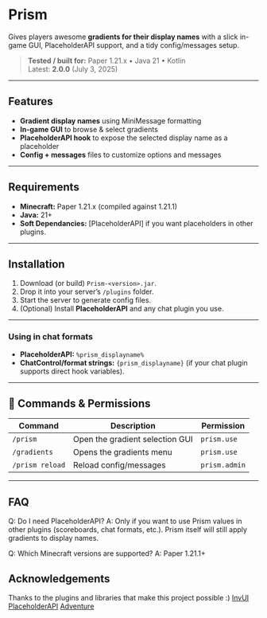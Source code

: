 # Prism

Gives players awesome **gradients for their display names** with a slick in-game GUI, PlaceholderAPI support, and a tidy config/messages setup.

> **Tested / built for:** Paper 1.21.x • Java 21 • Kotlin  
> Latest: **2.0.0** (July 3, 2025)

---

## Features

- **Gradient display names** using MiniMessage formatting
- **In-game GUI** to browse & select gradients
- **PlaceholderAPI hook** to expose the selected display name as a placeholder
- **Config + messages** files to customize options and messages

---

## Requirements

- **Minecraft:** Paper 1.21.x (compiled against 1.21.1)
- **Java:** 21+
- **Soft Dependancies:** [PlaceholderAPI] if you want placeholders in other plugins.
  
---

## Installation

1. Download (or build) `Prism-<version>.jar`.  
2. Drop it into your server’s `/plugins` folder.  
3. Start the server to generate config files.  
4. (Optional) Install **PlaceholderAPI** and any chat plugin you use.

---

### Using in chat formats

- **PlaceholderAPI:** `%prism_displayname%`  
- **ChatControl/format strings:** `{prism_displayname}` (if your chat plugin supports direct hook variables).

---

## 🔧 Commands & Permissions

| Command            | Description                          | Permission        |
|--------------------|--------------------------------------|-------------------|
| `/prism`           | Open the gradient selection GUI      | `prism.use`       |
| `/gradients`       | Opens the gradients menu             | `prism.use`       |
| `/prism reload`    | Reload config/messages               | `prism.admin`     |

---

## FAQ

Q: Do I need PlaceholderAPI?
A: Only if you want to use Prism values in other plugins (scoreboards, chat formats, etc.). Prism itself will still apply gradients to display names. 

Q: Which Minecraft versions are supported?
A: Paper 1.21.1+

## Acknowledgements

Thanks to the plugins and libraries that make this project possible :)
[InvUI](https://github.com/NichtStudioCode/InvUI)
[PlaceholderAPI](https://www.spigotmc.org/resources/placeholderapi.6245/)
[Adventure](https://github.com/KyoriPowered/adventure)
